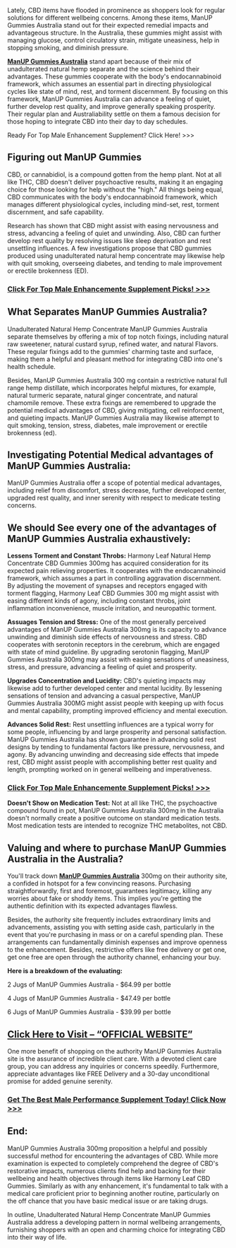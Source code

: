 Lately, CBD items have flooded in prominence as shoppers look for regular solutions for different wellbeing concerns. Among these items, ManUP Gummies Australia stand out for their expected remedial impacts and advantageous structure. In the Australia, these gummies might assist with managing glucose, control circulatory strain, mitigate uneasiness, help in stopping smoking, and diminish pressure.

**[ManUP Gummies Australia](https://www.facebook.com/ManUp.ME.Gummies.Australia/)** stand apart because of their mix of unadulterated natural hemp separate and the science behind their advantages. These gummies cooperate with the body's endocannabinoid framework, which assumes an essential part in directing physiological cycles like state of mind, rest, and torment discernment. By focusing on this framework, ManUP Gummies Australia can advance a feeling of quiet, further develop rest quality, and improve generally speaking prosperity. Their regular plan and Australiability settle on them a famous decision for those hoping to integrate CBD into their day to day schedules.

Ready For Top Male Enhancement Supplement? Click Here! >>>

## Figuring out ManUP Gummies

CBD, or cannabidiol, is a compound gotten from the hemp plant. Not at all like THC, CBD doesn't deliver psychoactive results, making it an engaging choice for those looking for help without the "high." All things being equal, CBD communicates with the body's endocannabinoid framework, which manages different physiological cycles, including mind-set, rest, torment discernment, and safe capability.

Research has shown that CBD might assist with easing nervousness and stress, advancing a feeling of quiet and unwinding. Also, CBD can further develop rest quality by resolving issues like sleep deprivation and rest unsettling influences. A few investigations propose that CBD gummies produced using unadulterated natural hemp concentrate may likewise help with quit smoking, overseeing diabetes, and tending to male improvement or erectile brokenness (ED).

### [Click For Top Male Enhancemente Supplement Picks! >>>](https://supplementcarts.com/manup-me-gummies-au-official/)

## What Separates ManUP Gummies Australia?

Unadulterated Natural Hemp Concentrate ManUP Gummies Australia separate themselves by offering a mix of top notch fixings, including natural raw sweetener, natural custard syrup, refined water, and natural Flavors. These regular fixings add to the gummies' charming taste and surface, making them a helpful and pleasant method for integrating CBD into one's health schedule.

Besides, ManUP Gummies Australia 300 mg contain a restrictive natural full range hemp distillate, which incorporates helpful mixtures, for example, natural turmeric separate, natural ginger concentrate, and natural chamomile remove. These extra fixings are remembered to upgrade the potential medical advantages of CBD, giving mitigating, cell reinforcement, and quieting impacts. ManUP Gummies Australia may likewise attempt to quit smoking, tension, stress, diabetes, male improvement or erectile brokenness (ed).

## Investigating Potential Medical advantages of ManUP Gummies Australia:

ManUP Gummies Australia offer a scope of potential medical advantages, including relief from discomfort, stress decrease, further developed center, upgraded rest quality, and inner serenity with respect to medicate testing concerns.

## We should See every one of the advantages of ManUP Gummies Australia exhaustively:

**Lessens Torment and Constant Throbs:**
Harmony Leaf Natural Hemp Concentrate CBD Gummies 300mg has acquired consideration for its expected pain relieving properties. It cooperates with the endocannabinoid framework, which assumes a part in controlling aggravation discernment. By adjusting the movement of synapses and receptors engaged with torment flagging, Harmony Leaf CBD Gummies 300 mg might assist with easing different kinds of agony, including constant throbs, joint inflammation inconvenience, muscle irritation, and neuropathic torment.

**Assuages Tension and Stress:**
One of the most generally perceived advantages of ManUP Gummies Australia 300mg is its capacity to advance unwinding and diminish side effects of nervousness and stress. CBD cooperates with serotonin receptors in the cerebrum, which are engaged with state of mind guideline. By upgrading serotonin flagging, ManUP Gummies Australia 300mg may assist with easing sensations of uneasiness, stress, and pressure, advancing a feeling of quiet and prosperity.

**Upgrades Concentration and Lucidity:**
CBD's quieting impacts may likewise add to further developed center and mental lucidity. By lessening sensations of tension and advancing a casual perspective, ManUP Gummies Australia 300MG might assist people with keeping up with focus and mental capability, prompting improved efficiency and mental execution.

**Advances Solid Rest:**
Rest unsettling influences are a typical worry for some people, influencing by and large prosperity and personal satisfaction. ManUP Gummies Australia has shown guarantee in advancing solid rest designs by tending to fundamental factors like pressure, nervousness, and agony. By advancing unwinding and decreasing side effects that impede rest, CBD might assist people with accomplishing better rest quality and length, prompting worked on in general wellbeing and imperativeness.

### [Click For Top Male Enhancemente Supplement Picks! >>>](https://supplementcarts.com/manup-me-gummies-au-official/)

**Doesn't Show on Medication Test:**
Not at all like THC, the psychoactive compound found in pot, ManUP Gummies Australia 300mg in the Australia doesn't normally create a positive outcome on standard medication tests. Most medication tests are intended to recognize THC metabolites, not CBD.

## Valuing and where to purchase ManUP Gummies Australia in the Australia?

You'll track down **[ManUP Gummies Australia](https://www.facebook.com/ManUp.ME.Gummies.Australia/)** 300mg on their authority site, a confided in hotspot for a few convincing reasons. Purchasing straightforwardly, first and foremost, guarantees legitimacy, killing any worries about fake or shoddy items. This implies you're getting the authentic definition with its expected advantages flawless.

Besides, the authority site frequently includes extraordinary limits and advancements, assisting you with setting aside cash, particularly in the event that you're purchasing in mass or on a careful spending plan. These arrangements can fundamentally diminish expenses and improve openness to the enhancement. Besides, restrictive offers like free delivery or get one, get one free are open through the authority channel, enhancing your buy.

**Here is a breakdown of the evaluating:**

2 Jugs of ManUP Gummies Australia - $64.99 per bottle

4 Jugs of ManUP Gummies Australia - $47.49 per bottle

6 Jugs of ManUP Gummies Australia - $39.99 per bottle

## [Click Here to Visit – “OFFICIAL WEBSITE”](https://supplementcarts.com/manup-me-gummies-au-official/)

One more benefit of shopping on the authority ManUP Gummies Australia site is the assurance of incredible client care. With a devoted client care group, you can address any inquiries or concerns speedily. Furthermore, appreciate advantages like FREE Delivery and a 30-day unconditional promise for added genuine serenity.

### [Get The Best Male Performance Supplement Today! Click Now >>>](https://supplementcarts.com/manup-me-gummies-au-official/)

## End:
ManUP Gummies Australia 300mg proposition a helpful and possibly successful method for encountering the advantages of CBD. While more examination is expected to completely comprehend the degree of CBD's restorative impacts, numerous clients find help and backing for their wellbeing and health objectives through items like Harmony Leaf CBD Gummies. Similarly as with any enhancement, it's fundamental to talk with a medical care proficient prior to beginning another routine, particularly on the off chance that you have basic medical issue or are taking drugs.

In outline, Unadulterated Natural Hemp Concentrate ManUP Gummies Australia address a developing pattern in normal wellbeing arrangements, furnishing shoppers with an open and charming choice for integrating CBD into their way of life.
